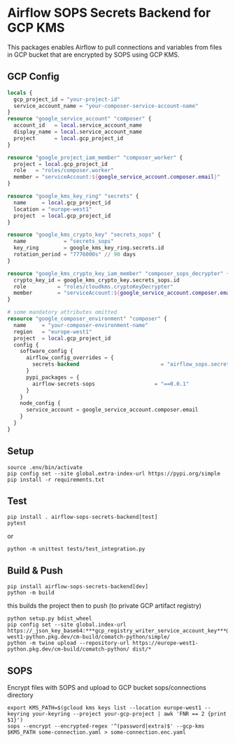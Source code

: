 # Airflow SOPS Secrets Backend for GCP KMS
This packages enables Airflow to pull connections and variables
from files in GCP bucket that are encrypted by SOPS using GCP
KMS.

## GCP Config
```terraform
locals {
  gcp_project_id = "your-project-id"
  service_account_name = "your-composer-service-account-name"
}
resource "google_service_account" "composer" {
  account_id   = local.service_account_name
  display_name = local.service_account_name
  project      = local.gcp_project_id
}

resource "google_project_iam_member" "composer_worker" {
  project = local.gcp_project_id
  role   = "roles/composer.worker"
  member = "serviceAccount:${google_service_account.composer.email}"
}

resource "google_kms_key_ring" "secrets" {
  name     = local.gcp_project_id
  location = "europe-west1"
  project  = local.gcp_project_id
}

resource "google_kms_crypto_key" "secrets_sops" {
  name            = "secrets_sops"
  key_ring        = google_kms_key_ring.secrets.id
  rotation_period = "7776000s" // 90 days
}

resource "google_kms_crypto_key_iam_member" "composer_sops_decrypter" {
  crypto_key_id = google_kms_crypto_key.secrets_sops.id
  role          = "roles/cloudkms.cryptoKeyDecrypter"
  member        = "serviceAccount:${google_service_account.composer.email}"
}

# some mandatory attributes omitted
resource "google_composer_environment" "composer" {
  name     = "your-composer-environment-name"
  region   = "europe-west1"
  project  = local.gcp_project_id
  config {
    software_config {
      airflow_config_overrides = {
        secrets-backend                          = "airflow_sops.secrets_backend.GcsSopsSecretsBackend"
      }
      pypi_packages = {
        airflow-secrets-sops                   = "==0.0.1"
      }
    }
    node_config {
      service_account = google_service_account.composer.email
    }
  }
}
```

## Setup
```shell
source .env/bin/activate
pip config set --site global.extra-index-url https://pypi.org/simple
pip install -r requirements.txt
```

## Test
```shell
pip install . airflow-sops-secrets-backend[test]
pytest
```
or 
```shell
python -m unittest tests/test_integration.py
```

## Build & Push
```shell
pip install airflow-sops-secrets-backend[dev]
python -m build
```
this builds the project then to push (to private GCP artifact registry)
```shell
python setup.py bdist_wheel
pip config set --site global.index-url https://_json_key_base64:***gcp_registry_writer_service_account_key***@europe-west1-python.pkg.dev/cm-build/comatch-python/simple/
python -m twine upload --repository-url https://europe-west1-python.pkg.dev/cm-build/comatch-python/ dist/*
```

## SOPS
Encrypt files with SOPS and upload to GCP bucket sops/connections directory
```shell
export KMS_PATH=$(gcloud kms keys list --location europe-west1 --keyring your-keyring --project your-gcp-project | awk 'FNR == 2 {print $1}')
sops --encrypt --encrypted-regex '^(password|extra)$' --gcp-kms $KMS_PATH some-connection.yaml > some-connection.enc.yaml
```
